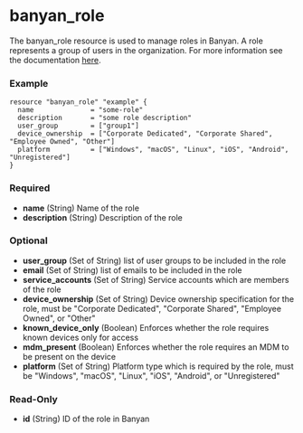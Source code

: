 # banyan_role

The banyan_role resource is used to manage roles in Banyan. A role represents a group of users in the organization. For more information see the documentation [here](https://docs.banyanops.com/docs/feature-guides/administer-security-policies/roles/manage-roles/).

### Example
```hcl
resource "banyan_role" "example" {
  name              = "some-role"
  description       = "some role description"
  user_group        = ["group1"]
  device_ownership  = ["Corporate Dedicated", "Corporate Shared", "Employee Owned", "Other"]
  platform          = ["Windows", "macOS", "Linux", "iOS", "Android", "Unregistered"]
}
```

### Required

- **name** (String) Name of the role
- **description** (String) Description of the role

### Optional
- **user_group** (Set of String) list of user groups to be included in the role
- **email** (Set of String) list of emails to be included in the role
- **service_accounts** (Set of String) Service accounts which are members of the role
- **device_ownership** (Set of String) Device ownership specification for the role, must be "Corporate Dedicated", "Corporate Shared", "Employee Owned", or "Other"
- **known_device_only** (Boolean) Enforces whether the role requires known devices only for access
- **mdm_present** (Boolean) Enforces whether the role requires an MDM to be present on the device
- **platform** (Set of String) Platform type which is required by the role, must be "Windows", "macOS", "Linux", "iOS", "Android", or "Unregistered"

### Read-Only

- **id** (String) ID of the role in Banyan
